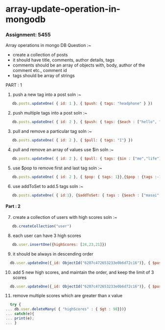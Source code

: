 # array-update-operation-in-mongodb
### Assignment: 5455
Array operations in mongo DB
Question :~
- create a collection of posts
- it should have title, comments, author details, tags
- comments should be an array of objects with, body, author of the comment etc., comment id
- tags should be array of strings

PART : 1
1. push a new tag into a post
soln :~ 
```js
   db.posts.updateOne( { id: 1 }, { $push: { tags: "headphone" } })
```
2. push multiple tags into a post
soln :~ 
```js
   db.posts.updateOne( { id: 2 }, { $push: { tags: {$each : ["hello", "me","I"]} } })
```

3. pull and remove a particular tag
soln :~ 
```js
   db.posts.updateOne( { id: 2 }, { $pull: { tags: "I"} })
```
4. pull and remove an array of values use $in
soln :~ 
```js
   db.posts.updateOne( { id: 2 }, { $pull: { tags: {$in : ["me","life"]}}})
```

5. use $pop to remove first and last tag
soln :~ 
```js
   db.posts.updateOne( { id: 2 }, { $pop: { tags: 1}},{$pop : {tags :-1}})
```

6. use addToSet to add.5 tags
soln :~ 
```js
   db.posts.updateOne( { id:1}, {$addToSet: { tags : {$each : ["masai","tommy","alover","tom","som"]}}})
```
#### Part : 2

7. create a collection of users with high scores
soln :~ 
```js
   db.createCollection("user")
```
8. each user can have 3 high scores
```js
   db.user.insertOne({highScores: [24,23,21]})
```
9. it should be always in descending order
```js
  db.user.updateOne({_id: ObjectId("6207c472653233e0b6d72c16")}, { $push: { highScores: { $each: [12, 35, 2, 1], $sort: { highScores: -1 } } } })
```
10. add 5 new high scores, and maintain the order, and keep the limit of 3 scores
```js
  db.user.updateOne({_id: ObjectId("6207c472653233e0b6d72c16")}, { $push: { highScores : { $each : [ 99,100,98,97,96], $sort :-1,$slice : 3 }}})
```
11. remove multiple scores which are greater than x value
```js
  try { 
... db.user.deleteMany( { "highScores" : { $gt : 98}})}
... catch(e){ 
... print(e);
... }
```

